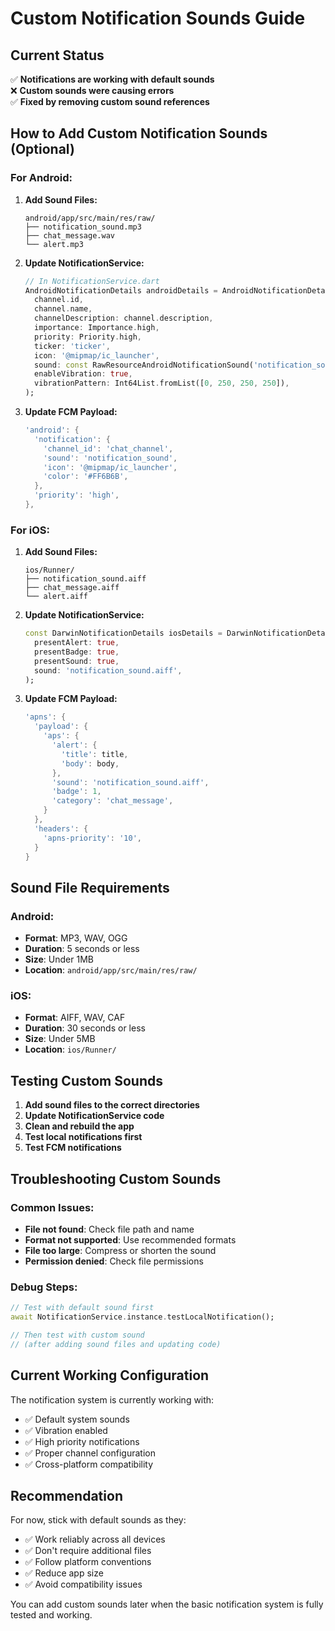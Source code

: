 # Custom Notification Sounds Guide

## Current Status
✅ **Notifications are working with default sounds**  
❌ **Custom sounds were causing errors**  
✅ **Fixed by removing custom sound references**

## How to Add Custom Notification Sounds (Optional)

### For Android:

1. **Add Sound Files:**
   ```
   android/app/src/main/res/raw/
   ├── notification_sound.mp3
   ├── chat_message.wav
   └── alert.mp3
   ```

2. **Update NotificationService:**
   ```dart
   // In NotificationService.dart
   AndroidNotificationDetails androidDetails = AndroidNotificationDetails(
     channel.id,
     channel.name,
     channelDescription: channel.description,
     importance: Importance.high,
     priority: Priority.high,
     ticker: 'ticker',
     icon: '@mipmap/ic_launcher',
     sound: const RawResourceAndroidNotificationSound('notification_sound'),
     enableVibration: true,
     vibrationPattern: Int64List.fromList([0, 250, 250, 250]),
   );
   ```

3. **Update FCM Payload:**
   ```dart
   'android': {
     'notification': {
       'channel_id': 'chat_channel',
       'sound': 'notification_sound',
       'icon': '@mipmap/ic_launcher',
       'color': '#FF6B6B',
     },
     'priority': 'high',
   },
   ```

### For iOS:

1. **Add Sound Files:**
   ```
   ios/Runner/
   ├── notification_sound.aiff
   ├── chat_message.aiff
   └── alert.aiff
   ```

2. **Update NotificationService:**
   ```dart
   const DarwinNotificationDetails iosDetails = DarwinNotificationDetails(
     presentAlert: true,
     presentBadge: true,
     presentSound: true,
     sound: 'notification_sound.aiff',
   );
   ```

3. **Update FCM Payload:**
   ```dart
   'apns': {
     'payload': {
       'aps': {
         'alert': {
           'title': title,
           'body': body,
         },
         'sound': 'notification_sound.aiff',
         'badge': 1,
         'category': 'chat_message',
       }
     },
     'headers': {
       'apns-priority': '10',
     }
   }
   ```

## Sound File Requirements

### Android:
- **Format**: MP3, WAV, OGG
- **Duration**: 5 seconds or less
- **Size**: Under 1MB
- **Location**: `android/app/src/main/res/raw/`

### iOS:
- **Format**: AIFF, WAV, CAF
- **Duration**: 30 seconds or less
- **Size**: Under 5MB
- **Location**: `ios/Runner/`

## Testing Custom Sounds

1. **Add sound files to the correct directories**
2. **Update NotificationService code**
3. **Clean and rebuild the app**
4. **Test local notifications first**
5. **Test FCM notifications**

## Troubleshooting Custom Sounds

### Common Issues:
- **File not found**: Check file path and name
- **Format not supported**: Use recommended formats
- **File too large**: Compress or shorten the sound
- **Permission denied**: Check file permissions

### Debug Steps:
```dart
// Test with default sound first
await NotificationService.instance.testLocalNotification();

// Then test with custom sound
// (after adding sound files and updating code)
```

## Current Working Configuration

The notification system is currently working with:
- ✅ Default system sounds
- ✅ Vibration enabled
- ✅ High priority notifications
- ✅ Proper channel configuration
- ✅ Cross-platform compatibility

## Recommendation

For now, stick with default sounds as they:
- ✅ Work reliably across all devices
- ✅ Don't require additional files
- ✅ Follow platform conventions
- ✅ Reduce app size
- ✅ Avoid compatibility issues

You can add custom sounds later when the basic notification system is fully tested and working. 